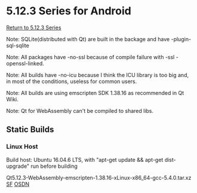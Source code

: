 # 5.12.3 Series for Android

[Return to 5.12.3 Series](5.12.3-series.md)

Note: SQLite(distributed with Qt) are built in the backage and have -plugin-sql-sqlite

Note: All packages have -no-ssl because of compile failure with -ssl -openssl-linked. 

Note: All builds have -no-icu because I think the ICU library is too big and, in most of the conditions, useless for common users.

Note: All builds are using emscripten SDK 1.38.16 as recommended in Qt Wiki.

Note: Qt for WebAssembly can't be compiled to shared libs.

## Static Builds

### Linux Host

Build host: Ubuntu 16.04.6 LTS, with "apt-get update && apt-get dist-upgrade" run before building

Qt5.12.3-WebAssembly-emscripten-1.38.16-xLinux-x86_64-gcc-5.4.0.tar.xz [SF](https://sourceforge.net/projects/fsu0413-qtbuilds/files/Qt5.12/WebAssembly/Linux-x86_64-hosted/Qt5.12.3-WebAssembly-emscripten-1.38.16-xLinux-x86_64-gcc-5.4.0.tar.xz/download) [OSDN](https://osdn.net/downloads/users/24/24121/Qt5.12.3-WebAssembly-emscripten-1.38.16-xLinux-x86_64-gcc-5.4.0.tar.xz/)
